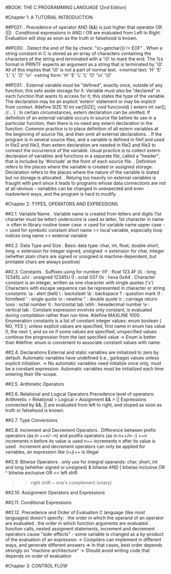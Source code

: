 #BOOK: THE C PROGRAMMING LANGUAGE (2nd Edition)

#Chapter 1: A TUTORIAL INTRODUCTION

##P021:
. Precedence of operator AND (&&) is just higher that operator OR (||)
. Conditional expressions in AND / OR are evaluated from Left to Right.
  Evaluation will stop as soon as the truth or falsehood is known.

##P030:
. Detect the end of file by check: "(c=getchar()) != EOF"
. When a string constant in C is stored as an array of characters containing the characters of the string and terminated with a '\0' to mark the end.
  The %s format in PRINTF expects an argument as a string that is terminated by '\0'.
  All of this implies that '\0' is not a part of normal text.
  ->normal text: 'H' 'E' 'L' 'L' 'O' '\n'
  ->string form: 'H' 'E' 'L' 'L' 'O' '\n' '\0'

##P031:
. External variable must be "defined", exactly once, outside of any function; this sets aside storage for it.
  Variable must also be "declared" in each function that wants to access for it; this states the type of the variable.
  The declaration may be an explicit 'extern' statement or may be implicit from context.
	#define SIZE 10
	int var[SIZE];
	void func(void) {
		extern int var[];
		//...
	}
. In certain circumstances, extern declaration can be omitted.
  If definition of an external variable occurs in source file before its use in a particular function, then there is no need any extern declaration in the function.
  Common practice is to place definition of all extern variables at the beginning of source file, and then omit all external declarations.
. If the program is in several source files, and a variable is defined in file1 and used in file2 and file3, then extern declaration are needed in file2 and file3 to connect the occurrence of the variable.
  Usual practice is to collect extern declaraion of variables and functions in a separate file, called a "header", that is included by '#include' at the front of each source file.
. Definition refers to the places where the variable is created or assigned storage.
  Declaration refers to the places where the nature of the variable is stated but no storage is allocated.
. Relying too heavily on external variables is fraught with peril since it leads to programs whose data connections are not at all obvious - variables can be changed in unexpected and even inadvertent ways, and the program is hard to modify.


#Chapter 2: TYPES, OPERATORS AND EXPRESSIONS

##2.1. Variable Name
. Variable name is created from letters and digits (1st chararter must be letter)
  underscore is used as letter, 1st character in name -> often in library routine
  lower case -> used for variable name
  upper case -> used for symbolic constant
  short name >> local variable, especially loop indices
  long name >> external variable

##2.2. Data Type and Size
. Basic data type: char, int, float, double
  short, long -> extension for integer
  signed, unsigned -> extension for char, integer
  (whether plain chars are signed or unsigned is machine-dependent, but printable chars are always positive)

##2.3. Constants
. Suffixes using for number:
  f/F : float		123.4F
  l/L : long		12345L
  u/U : unsigned	12345U
  0   : octal		037
  0x  : hexa		0xA4
. Character constant is an integer, written as one character with single quotes ('x')
  Characters with escape sequence can be represented in character or string constants:
  \a : alert (bell)		\\ : backslash
  \b : backspace		\? : question mark
  \f : formfeed			\' : single quote
  \n : newline			\" : double quote
  \r : carriage return		\ooo	: octal number
  \t : horizontal tab		\xhh	: hexadecimal number
  \v : vertical tab
. Constant expression involves only constant, is evaluated during compilation rather than run-time.
	#define MAXLINE 1000
. Enumeration constants is a list of constant integer values:
	enum boolean { NO, YES };
  unless explicit values are specified, first name in enum has value 0, the next 1, and so on
  if some values are specified, unspecified values continue the progression from the last specified value
-> Enum is better than #define: enum is convenient to associate constant values with name.

##2.4. Declarations
External and static variables are initialized to zero by default.
Automatic variables have undefined (i.e., garbage) values unless explicit initializer.
-> No automatic variables need initialize once only, must be a constant expression.
   Automatic variables must be initialized each time entering their life-scope.

##2.5. Arithmetic Operators

##2.6. Relational and Logical Operators
Precedence level of operators:
   Arithmetic > Relational > Logical > Assignment
   && > ||
<Note>
   Expressions connected by &&, || are evaluated from left to right, and stoped as soon as truth or falsehood is known.

##2.7. Type Conversions

##2.8. Increment and Decrement Operators
. Difference between prefix operators (as in ++n/--n) and postfix operators (as in n++/n--)
  ++n increments n before its value is used
  n++ increments n after its value is used
. Increment and decrement operators can only be applied for variables, an expression like (i+j)++ is illegal

##2.9. Bitwise Operators
. only use for integral operands: char, short, int and long (whether signed or unsigned)
  &	bitwise AND
  |	bitwise inclusive OR
  ^	bitwise exclusive OR
  <<	left shift
  >>	right shift
  ~	one's complement (unary)

##2.10. Assignment Operators and Expressions

##2.11. Conditional Expressions

##2.12. Precedence and Order of Evaluation
C language (like most languages) doesn't specify:
. the order in which the operand of an operator are evaluated
. the order in which function arguments are evaluated
. function calls, nested assigment statements, increment and decrement operators cause "side-effects" - some variable is changed as a by-product of the evaluation of an expression
-> Compilers can implement in different ways, and generate different answers => In that cases, best order depends strongly on "machine architecture"
-> Should avoid writing code that depends on order of evaluation


#Chapter 3: CONTROL FLOW
